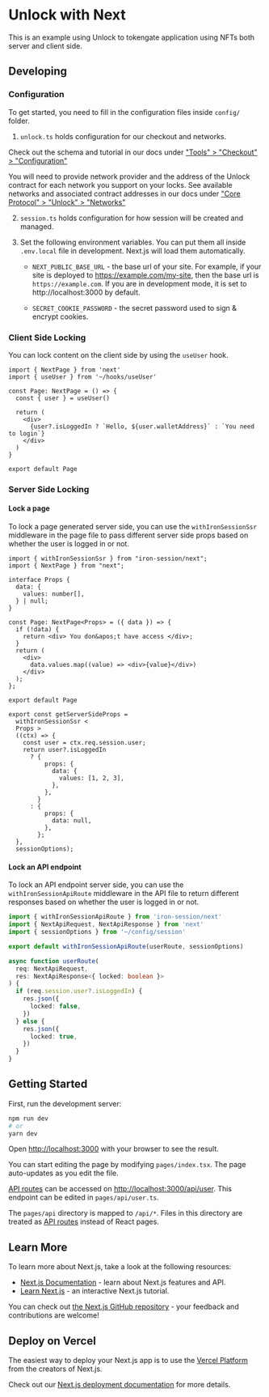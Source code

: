 # Unlock with Next

This is an example using Unlock to tokengate application using NFTs both server and client side.

## Developing

### Configuration

To get started, you need to fill in the configuration files inside `config/` folder.

1. `unlock.ts` holds configuration for our checkout and networks.

Check out the schema and tutorial in our docs under ["Tools" > "Checkout" > "Configuration"](https://docs.unlock-protocol.com/tools/checkout/configuration)

You will need to provide network provider and the address of the Unlock contract
for each network you support on your locks. See available networks and associated
contract addresses in our docs under ["Core Protocol" > "Unlock" > "Networks"](https://docs.unlock-protocol.com/unlock/developers/smart-contracts#production-networks)

2. `session.ts` holds configuration for how session will be created and managed.

3. Set the following environment variables. You can put them all inside `.env.local` file in development. Next.js will load them automatically.

   - `NEXT_PUBLIC_BASE_URL` - the base url of your site. For example, if your site is deployed to https://example.com/my-site, then the base url is `https://example.com`. If you are in development mode, it is set to http://localhost:3000 by default.

   - `SECRET_COOKIE_PASSWORD` - the secret password used to sign & encrypt cookies.

### Client Side Locking

You can lock content on the client side by using the `useUser` hook.

```tsx
import { NextPage } from 'next'
import { useUser } from '~/hooks/useUser'

const Page: NextPage = () => {
  const { user } = useUser()

  return (
    <div>
      {user?.isLoggedIn ? `Hello, ${user.walletAddress}` : `You need to login`}
    </div>
  )
}

export default Page
```

### Server Side Locking

#### Lock a page

To lock a page generated server side, you can use the `withIronSessionSsr` middleware in the page file to pass different server side props based on whether the user is logged in or not.

```tsx
import { withIronSessionSsr } from "iron-session/next";
import { NextPage } from "next";

interface Props {
  data: {
    values: number[],
  } | null;
}

const Page: NextPage<Props> = ({ data }) => {
  if (!data) {
    return <div> You don&apos;t have access </div>;
  }
  return (
    <div>
      data.values.map((value) => <div>{value}</div>)
    </div>
  );
};

export default Page

export const getServerSideProps =
  withIronSessionSsr <
  Props >
  ((ctx) => {
    const user = ctx.req.session.user;
    return user?.isLoggedIn
      ? {
          props: {
            data: {
              values: [1, 2, 3],
            },
          },
        }
      : {
          props: {
            data: null,
          },
        };
  },
  sessionOptions);
```

#### Lock an API endpoint

To lock an API endpoint server side, you can use the `withIronSessionApiRoute` middleware in the API file to return different responses based on whether the user is logged in or not.

```typescript
import { withIronSessionApiRoute } from 'iron-session/next'
import { NextApiRequest, NextApiResponse } from 'next'
import { sessionOptions } from '~/config/session'

export default withIronSessionApiRoute(userRoute, sessionOptions)

async function userRoute(
  req: NextApiRequest,
  res: NextApiResponse<{ locked: boolean }>
) {
  if (req.session.user?.isLoggedIn) {
    res.json({
      locked: false,
    })
  } else {
    res.json({
      locked: true,
    })
  }
}
```

## Getting Started

First, run the development server:

```bash
npm run dev
# or
yarn dev
```

Open [http://localhost:3000](http://localhost:3000) with your browser to see the result.

You can start editing the page by modifying `pages/index.tsx`. The page auto-updates as you edit the file.

[API routes](https://nextjs.org/docs/api-routes/introduction) can be accessed on [http://localhost:3000/api/user](http://localhost:3000/api/user). This endpoint can be edited in `pages/api/user.ts`.

The `pages/api` directory is mapped to `/api/*`. Files in this directory are treated as [API routes](https://nextjs.org/docs/api-routes/introduction) instead of React pages.

## Learn More

To learn more about Next.js, take a look at the following resources:

- [Next.js Documentation](https://nextjs.org/docs) - learn about Next.js features and API.
- [Learn Next.js](https://nextjs.org/learn) - an interactive Next.js tutorial.

You can check out [the Next.js GitHub repository](https://github.com/vercel/next.js/) - your feedback and contributions are welcome!

## Deploy on Vercel

The easiest way to deploy your Next.js app is to use the [Vercel Platform](https://vercel.com/new?utm_medium=default-template&filter=next.js&utm_source=create-next-app&utm_campaign=create-next-app-readme) from the creators of Next.js.

Check out our [Next.js deployment documentation](https://nextjs.org/docs/deployment) for more details.

